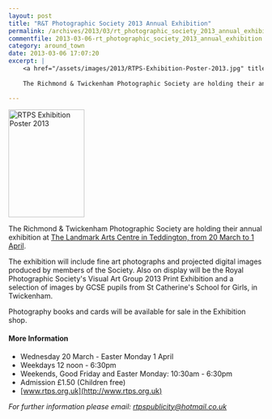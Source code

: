 ```yaml
---
layout: post
title: "R&T Photographic Society 2013 Annual Exhibition"
permalink: /archives/2013/03/rt_photographic_society_2013_annual_exhibition.html
commentfile: 2013-03-06-rt_photographic_society_2013_annual_exhibition
category: around_town
date: 2013-03-06 17:07:20
excerpt: |
    <a href="/assets/images/2013/RTPS-Exhibition-Poster-2013.jpg" title="See larger version of - RTPS Exhibition Poster 2013"><img src="/assets/images/2013/RTPS-Exhibition-Poster-2013_thumb.jpg" width="150" height="213" alt="RTPS Exhibition Poster 2013" class="photo right" /></a>
    
    The Richmond & Twickenham Photographic Society are holding their annual exhibition at <a href="https://stmargarets.london/event/show/200705143808.">The Landmark Arts Centre in Teddington, from 20 March to 1 April</a>

---
```


<a href="/assets/images/2013/RTPS-Exhibition-Poster-2013.jpg" title="See larger version of - RTPS Exhibition Poster 2013"><img src="/assets/images/2013/RTPS-Exhibition-Poster-2013_thumb.jpg" width="150" height="213" alt="RTPS Exhibition Poster 2013" class="photo right" /></a>

The Richmond & Twickenham Photographic Society are holding their annual exhibition at [The Landmark Arts Centre in Teddington, from 20 March to 1 April](https://stmargarets.london/event/show/200705143808).

The exhibition will include fine art photographs and projected digital images produced by members of the Society. Also on display will be the Royal Photographic Society's Visual Art Group 2013 Print Exhibition and a selection of images by GCSE pupils from St Catherine's School for Girls, in Twickenham.

Photography books and cards will be available for sale in the Exhibition shop.

#### More Information

-   Wednesday 20 March - Easter Monday 1 April
-   Weekdays 12 noon - 6:30pm
-   Weekends, Good Friday and Easter Monday: 10:30am - 6:30pm
-   Admission £1.50 (Children free)
-   [www.rtps.org.uk](http://www.rtps.org.uk)

<em>For further information please email: [rtpspublicity@hotmail.co.uk](mailto:rtpspublicity@hotmail.co.uk</em>)
